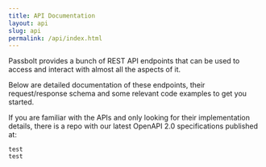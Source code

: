 ```yaml
---
title: API Documentation
layout: api
slug: api
permalink: /api/index.html
---
```

Passbolt provides a bunch of REST API endpoints that can be used to access and interact with almost all the aspects of it.  

Below are detailed documentation of these endpoints, their request/response schema and some relevant code examples to get you started.   

If you are familiar with the APIs and only looking for their implementation details, there is a repo with our latest OpenAPI 2.0 specifications published at:  

```shell
test
test
```


